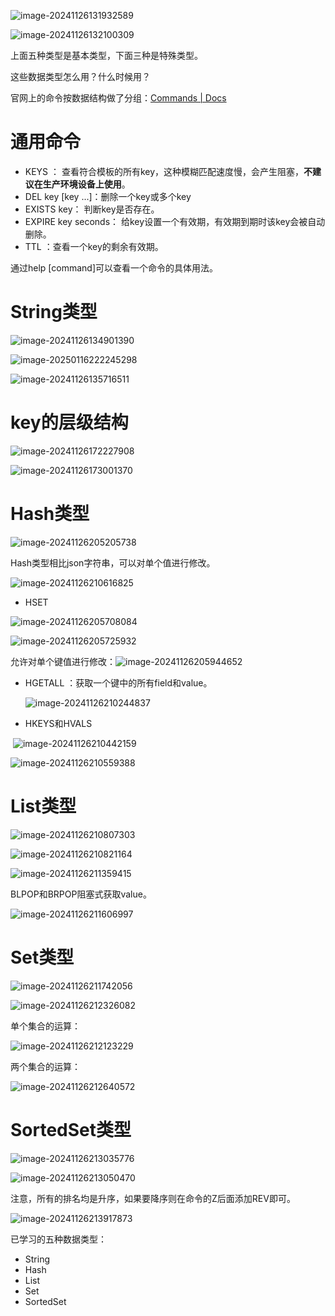 ![image-20241126131932589](.assets/image-20241126131932589.png)

 ![image-20241126132100309](.assets/image-20241126132100309.png)

上面五种类型是基本类型，下面三种是特殊类型。

这些数据类型怎么用？什么时候用？

官网上的命令按数据结构做了分组：[Commands | Docs](https://redis.io/docs/latest/commands/)



# 通用命令

* KEYS ： 查看符合模板的所有key，这种模糊匹配速度慢，会产生阻塞，**不建议在生产环境设备上使用**。
* DEL key [key ...]：删除一个key或多个key
* EXISTS key： 判断key是否存在。
* EXPIRE key seconds： 给key设置一个有效期，有效期到期时该key会被自动删除。
* TTL ：查看一个key的剩余有效期。

通过help [command]可以查看一个命令的具体用法。



# String类型

 ![image-20241126134901390](.assets/image-20241126134901390.png)

 ![image-20250116222245298](.assets/image-20250116222245298.png)

 ![image-20241126135716511](.assets/image-20241126135716511.png)



# key的层级结构

 ![image-20241126172227908](.assets/image-20241126172227908.png)

![image-20241126173001370](.assets/image-20241126173001370.png)



# Hash类型

![image-20241126205205738](.assets/image-20241126205205738.png)

 Hash类型相比json字符串，可以对单个值进行修改。



![image-20241126210616825](.assets/image-20241126210616825.png)

* HSET  

 ![image-20241126205708084](.assets/image-20241126205708084.png)

 ![image-20241126205725932](.assets/image-20241126205725932.png)

 允许对单个键值进行修改：![image-20241126205944652](.assets/image-20241126205944652.png)



* HGETALL ：获取一个键中的所有field和value。

   ![image-20241126210244837](.assets/image-20241126210244837.png)

* HKEYS和HVALS

​	 ![image-20241126210442159](.assets/image-20241126210442159.png)

 ![image-20241126210559388](D:\md_image\image-20241126210559388.png)



# List类型

 ![image-20241126210807303](1%20Redis%E5%B8%B8%E8%A7%81%E5%91%BD%E4%BB%A4.assets/image-20241126210807303.png)

 ![image-20241126210821164](1%20Redis%E5%B8%B8%E8%A7%81%E5%91%BD%E4%BB%A4.assets/image-20241126210821164.png)

 ![image-20241126211359415](.assets/image-20241126211359415.png)

BLPOP和BRPOP阻塞式获取value。

 ![image-20241126211606997](.assets/image-20241126211606997.png)



# Set类型

 ![image-20241126211742056](.assets/image-20241126211742056.png)

 ![image-20241126212326082](.assets/image-20241126212326082.png)

 单个集合的运算：

 ![image-20241126212123229](.assets/image-20241126212123229.png)

两个集合的运算：

 ![image-20241126212640572](.assets/image-20241126212640572.png)



# SortedSet类型

 ![image-20241126213035776](.assets/image-20241126213035776.png)

 ![image-20241126213050470](.assets/image-20241126213050470.png)

注意，所有的排名均是升序，如果要降序则在命令的Z后面添加REV即可。

 ![image-20241126213917873](.assets/image-20241126213917873.png)



已学习的五种数据类型：

* String
* Hash
* List
* Set
* SortedSet